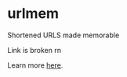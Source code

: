 # urlmem
Shortened URLS made memorable

Link is broken rn

Learn more [here](https://antiprojects.com/urlmem/the-concept-generating-memorable-strings).

